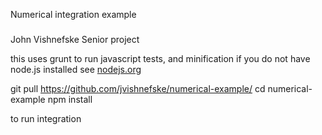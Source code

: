 Numerical integration example
###
John Vishnefske Senior project

this uses grunt to run javascript tests, and minification
if you do not have node.js installed see [nodejs.org](http://nodejs.org/)

   git pull https://github.com/jvishnefske/numerical-example/
   cd numerical-example
   npm install
   
to run integration
